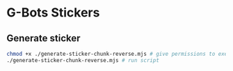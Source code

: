 # G-Bots Stickers

## Generate sticker

```zsh
chmod +x ./generate-sticker-chunk-reverse.mjs # give permissions to execute script
./generate-sticker-chunk-reverse.mjs # run script
```
